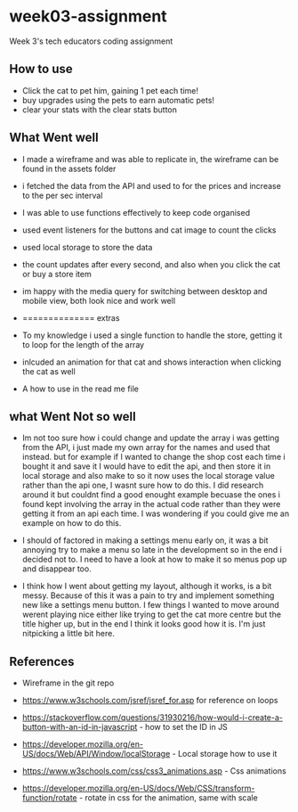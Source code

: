 # week03-assignment

Week 3's tech educators coding assignment

## How to use

- Click the cat to pet him, gaining 1 pet each time!
- buy upgrades using the pets to earn automatic pets!
- clear your stats with the clear stats button

## What Went well

- I made a wireframe and was able to replicate in, the wireframe can be found in the assets folder

- i fetched the data from the API and used to for the prices and increase to the per sec interval

- I was able to use functions effectively to keep code organised

- used event listeners for the buttons and cat image to count the clicks

- used local storage to store the data

- the count updates after every second, and also when you click the cat or buy a store item

- im happy with the media query for switching between desktop and mobile view, both look nice and work well

- ============== extras

- To my knowledge i used a single function to handle the store, getting it to loop for the length of the array

- inlcuded an animation for that cat and shows interaction when clicking the cat as well

- A how to use in the read me file

## what Went Not so well

- Im not too sure how i could change and update the array i was getting from the API, i just made my own array for the names and used that instead. but for example if I wanted to change the shop cost each time i bought it and save it I would have to edit the api, and then store it in local storage and also make to so it now uses the local storage value rather than the api one, I wasnt sure how to do this. I did research around it but couldnt find a good enought example becuase the ones i found kept involving the array in the actual code rather than they were getting it from an api each time. I was wondering if you could give me an example on how to do this.

- I should of factored in making a settings menu early on, it was a bit annoying try to make a menu so late in the development so in the end i decided not to. I need to have a look at how to make it so menus pop up and disappear too.

- I think how I went about getting my layout, although it works, is a bit messy. Because of this it was a pain to try and implement something new like a settings menu button. I few things I wanted to move around werent playing nice either like trying to get the cat more centre but the title higher up, but in the end I think it looks good how it is. I'm just nitpicking a little bit here.

## References

- Wireframe in the git repo

- https://www.w3schools.com/jsref/jsref_for.asp for reference on loops

- https://stackoverflow.com/questions/31930216/how-would-i-create-a-button-with-an-id-in-javascript - how to set the ID in JS

- https://developer.mozilla.org/en-US/docs/Web/API/Window/localStorage - Local storage how to use it

- https://www.w3schools.com/css/css3_animations.asp - Css animations

- https://developer.mozilla.org/en-US/docs/Web/CSS/transform-function/rotate - rotate in css for the animation, same with scale
